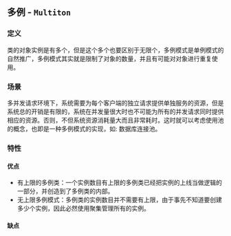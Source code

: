 ## 多例 - `Multiton`

### 定义

类的对象实例是有多个，但是这个多个也要区别于无限个，多例模式是单例模式的自然推广，多例模式其实就是限制了对象的数量，并且有可能对对象进行重复使用。

### 场景

多并发请求环境下，系统需要为每个客户端的独立请求提供单独服务的资源，但是系统总的开销是有限的，系统在并发量很大时也不可能为所有的并发请求同时提供相应的资源。否则，不但系统资源消耗量大而且非常耗时。这时就可以考虑使用池的概念，也即是一种多例模式的实现，如: 数据库连接池。

### 特性

#### 优点

* 有上限的多例类：一个实例数目有上限的多例类已经把实例的上线当做逻辑的一部分，并创造到了多例类的内部。
* 无上限多例模式：多例类的实例数目并不需要有上限，由于事先不知道要创建多少个实例，因此必然使用聚集管理所有的实例。

#### 缺点
